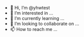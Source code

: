 - 👋 Hi, I’m @yhwtest
- 👀 I’m interested in ...
- 🌱 I’m currently learning ...
- 💞️ I’m looking to collaborate on ...
- 📫 How to reach me ...

<!---
yhwtest/yhwtest is a ✨ special ✨ repository because its `README.md` (this file) appears on your GitHub profile.
You can click the Preview link to take a look at your changes.
--->
